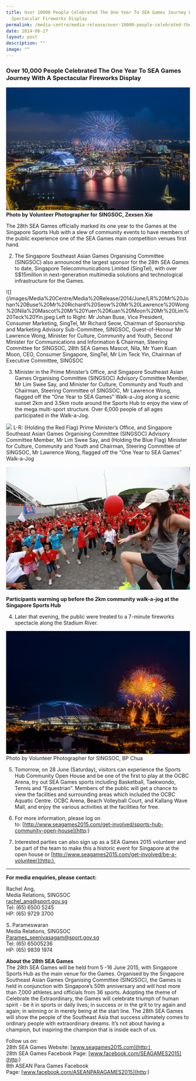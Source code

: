 ```yaml
---
title: Over 10000 People Celebrated The One Year To SEA Games Journey With A
  Spectacular Fireworks Display
permalink: /media-centre/media-release/over-10000-people-celebrated-the-one-year-to-sea-games-journey-with-a/
date: 2014-06-27
layout: post
description: ""
image: ""
---
```

### **Over 10,000 People Celebrated The One Year To SEA Games Journey With A Spectacular Fireworks Display**
![](/images/Media%20Centre/Media%20Release/2014/June/Fireworks%20Photo%20by%20Zexsen%20Xie%20(1).jpeg)
**Photo by Volunteer Photographer for SINGSOC, Zexsen Xie**

The 28th SEA Games officially marked its one year to the Games at the Singapore Sports Hub with a slew of community events to have members of the public experience one of the SEA Games main competition venues first hand.   
  
2. The Singapore Southeast Asian Games Organising Committee (SINGSOC) also announced the largest sponsor for the 28th SEA Games to date, Singapore Telecommunications Limited (SingTel), with over S$15million in next-generation multimedia solutions and technological infrastructure for the Games.

![](/images/Media%20Centre/Media%20Release/2014/June/LR%20Mr%20Johan%20Buse%20Mr%20Richard%20Seow%20Mr%20Lawrence%20Wong%20Nila%20Mascot%20Mr%20Yuen%20Kuan%20Moon%20Mr%20Lim%20Teck%20Yin.jpeg
Left to Right: Mr Johan Buse, Vice President, Consumer Marketing, SingTel, Mr Richard Seow, Chairman of Sponsorship and Marketing Advisory Sub-Committee, SINGSOC, Guest-of-Honour Mr Lawrence Wong, Minister for Culture, Community and Youth, Second Minister for Communications and Information & Chairman, Steering Committee for SINGSOC, 28th SEA Games Mascot, Nila, Mr Yuen Kuan Moon, CEO, Consumer Singapore, SingTel, Mr Lim Teck Yin, Chairman of Executive Committee, SINGSOC

  
3. Minister in the Prime Minister’s Office, and Singapore Southeast Asian Games Organising Committee (SINGSOC) Advisory Committee Member, Mr Lim Swee Say, and Minister for Culture, Community and Youth and Chairman, Steering Committee of SINGSOC, Mr Lawrence Wong, flagged off the “One Year to SEA Games” Walk-a-Jog along a scenic sunset 2km and 3.5km route around the Sports Hub to enjoy the view of the mega multi-sport structure. Over 6,000 people of all ages participated in the Walk-a-Jog.

![](/images/Media%20Centre/Media%20Release/2014/June/Dyan%20Putri%20%20Flag%20Off%200526%20(3).jpeg)
L-R: (Holding the Red Flag) Prime Minister’s Office, and Singapore Southeast Asian Games Organising Committee (SINGSOC) Advisory Committee Member, Mr Lim Swee Say, and (Holding the Blue Flag) Minister for Culture, Community and Youth and Chairman, Steering Committee of SINGSOC, Mr Lawrence Wong, flagged off the “One Year to SEA Games” Walk-a-Jog

![](/images/Media%20Centre/Media%20Release/2014/June/Warm%20up%20before%20the%20Sports%20Hub%20Community%20WalkaJog%20(4)-min.jpeg)

**Participants warming up before the 2km community walk-a-jog at the Singapore Sports Hub**

4. Later that evening, the public were treated to a 7-minute fireworks spectacle along the Stadium River.

![](/images/Media%20Centre/Media%20Release/2014/June/One%20Year%20to%20SEA%20Games%20Fireworks%20Photo%20byBP%20Chua%20(5)-min.jpeg)
Photo by Volunteer Photographer for SINGSOC, BP Chua

  
5. Tomorrow, on 28 June (Saturday), visitors can experience the Sports Hub Community Open House and be one of the first to play at the OCBC Arena, try out SEA Games sports including Basketball, Taekwondo, Tennis and “Equestrian”. Members of the public will get a chance to view the facilities and surrounding areas which included the OCBC Aquatic Centre. OCBC Arena, Beach Volleyball Court, and Kallang Wave Mall, and enjoy the various activities at the facilities for free.   
  
6. For more information, please log on to: [http://www.seagames2015.com/get-involved/sports-hub-community-open-house](http:)  
  
7. Interested parties can also sign up as a SEA Games 2015 volunteer and be part of the team to make this a historic event for Singapore at the open house or [http://www.seagames2015.com/get-involved/be-a-volunteer](http:)   
  
---

**For media enquiries, please contact:**  
  
Rachel Ang,<br>
Media Relations, SINGSOC<br>
[rachel\_ang@sport.gov.sg](http:)   
Tel: (65) 6500 5245  <br>
HP: (65) 9729 3700  
  
S. Parameswaran  <br>
Media Relations, SINGSOC  <br>
[Parames\_seenivasagam@sport.gov.sg](http:)   <br>
Tel: (65) 65005236  <br>
HP: (65) 9839 1974

**About the 28th SEA Games**
 <br> The 28th SEA Games will be held from 5 -16 June 2015, with Singapore Sports Hub as the main venue for the Games. Organised by the Singapore Southeast Asian Games Organising Committee (SINGSOC), the Games is held in conjunction with Singapore’s 50th anniversary and will host more than 7,000 athletes and officials from 36 sports. Adopting the theme of Celebrate the Extraordinary, the Games will celebrate triumph of human spirit - be it in sports or daily lives; in success or in the grit to try again and again; in winning or in merely being at the start line. The 28th SEA Games will show the people of the Southeast Asia that success ultimately comes to ordinary people with extraordinary dreams. It’s not about having a champion, but inspiring the champion that is inside each of us.  
  
Follow us on:  
28th SEA Games Website: [www.seagames2015.com](http:)   <br>
28th SEA Games Facebook Page: [www.facebook.com/SEAGAMES2015](http:)  <br>
8th ASEAN Para Games Facebook Page: [www.facebook.com/ASEANPARAGAMES2015](http:)